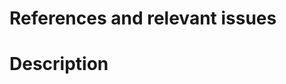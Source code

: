 # References and relevant issues
<!-- What relevant resources were used in the creation of this PR?
If this PR addresses an existing issue on the repo,
please link to that issue here as "Closes #(issue-number)". -->

# Description
<!-- What does this pull request (PR) do? Is it a new feature, a bug fix,
an improvement, or something else? Why is it necessary? If relevant, please add
a screenshot or a screen capture: "An image is worth a thousand words!" -->

<!-- Final Checklist
- My PR is the minimum possible work for the desired functionality
- I have commented my code, particularly in hard-to-understand areas
- I have made corresponding changes to docstrings and documentation
  (open a PR on the docs repository (https://github.com/napari/docs) if relevant!)
- I have added tests that prove my fix is effective or that my feature works
- If I included new strings, I have used `trans._("some string")` to make them localizable.
  (For more information see our [translations guide](https://napari.org/stable/developers/contributing/translations.html)).
- If an API has been modified, I have added a `.. versionadded::` or `.. versionchanged::`
  directive to the appropriate docstring (For more information see
  [the Sphinx documentation](https://www.sphinx-doc.org/en/master/usage/restructuredtext/directives.html#describing-changes-between-versions)).
-->
